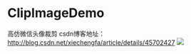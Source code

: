 # ClipImageDemo
高仿微信头像裁剪
csdn博客地址：http://blog.csdn.net/xiechengfa/article/details/45702427
![](http://img.blog.csdn.net/20150513232416629?watermark/2/text/aHR0cDovL2Jsb2cuY3Nkbi5uZXQveGllY2hlbmdmYQ==/font/5a6L5L2T/fontsize/400/fill/I0JBQkFCMA==/dissolve/70/gravity/Center)
